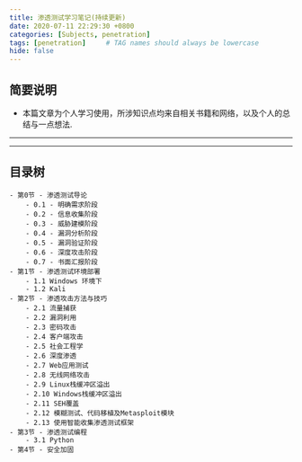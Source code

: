 ```yaml
---
title: 渗透测试学习笔记(持续更新)
date: 2020-07-11 22:29:30 +0800
categories: [Subjects, penetration]
tags: [penetration]     # TAG names should always be lowercase 
hide: false
---
```




## 简要说明
- 本篇文章为个人学习使用，所涉知识点均来自相关书籍和网络，以及个人的总结与一点想法.


--- 
---   


##  目录树
    - 第0节 - 渗透测试导论 
        - 0.1 - 明确需求阶段 
        - 0.2 - 信息收集阶段
        - 0.3 - 威胁建模阶段
        - 0.4 - 漏洞分析阶段
        - 0.5 - 漏洞验证阶段
        - 0.6 - 深度攻击阶段
        - 0.7 - 书面汇报阶段
    - 第1节 - 渗透测试环境部署
        - 1.1 Windows 环境下
        - 1.2 Kali 
    - 第2节 - 渗透攻击方法与技巧
        - 2.1 流量捕获
        - 2.2 漏洞利用
        - 2.3 密码攻击
        - 2.4 客户端攻击
        - 2.5 社会工程学
        - 2.6 深度渗透
        - 2.7 Web应用测试
        - 2.8 无线网络攻击
        - 2.9 Linux栈缓冲区溢出
        - 2.10 Windows栈缓冲区溢出
        - 2.11 SEH覆盖
        - 2.12 模糊测试、代码移植及Metasploit模块
        - 2.13 使用智能收集渗透测试框架
    - 第3节 - 渗透测试编程  
        - 3.1 Python
    - 第4节 - 安全加固